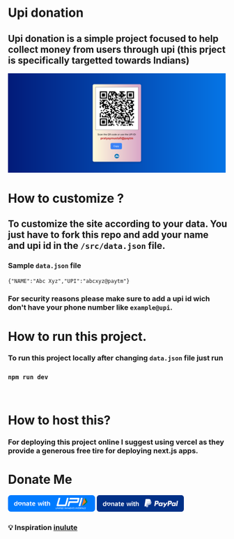 # Upi donation
## Upi donation is a simple project focused to help collect money from users through upi (this prject is specifically targetted towards Indians)

<img src="./public/screenshot.png" width="500">

# How to customize ?

## To customize the site according to your data. You just have to fork this repo and add your name and upi id in the `/src/data.json` file.

### Sample `data.json` file

`{"NAME":"Abc Xyz","UPI":"abcxyz@paytm"}`

### For security reasons please make sure to add a upi id wich don't have your phone number like `example@upi`.

# How to run this project.
### To run this project locally after changing `data.json` file just run 
### `npm run dev` 

<br/>

# How to host this?

### For deploying this project online I suggest using vercel as they provide a generous free tire for deploying next.js apps.




# Donate Me
<div>
<a href="https://pratyayupi.vercel.app" target="_blank"><img src="https://raw.githubusercontent.com/Pratyay360/Pratyay360/main/upi.svg" width="200" target="_blank"></a>
<a href="https://paypal.me/pmustafi/" target="_blank"><img src="https://raw.githubusercontent.com/Pratyay360/Pratyay360/main/paypal.svg" width="200" target="_blank"></a>
</div>




### 💡 Inspiration [inulute](https://github.com/inulute/upi) 
